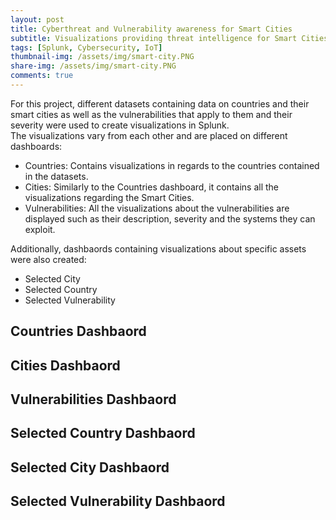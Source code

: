 ```yaml
---
layout: post
title: Cyberthreat and Vulnerability awareness for Smart Cities
subtitle: Visualizations providing threat intelligence for Smart Cities
tags: [Splunk, Cybersecurity, IoT]
thumbnail-img: /assets/img/smart-city.PNG
share-img: /assets/img/smart-city.PNG
comments: true
---
```


For this project, different datasets containing data on countries and their smart cities as well as the vulnerabilities that apply to them and their severity were used to create visualizations in Splunk.  
The visualizations vary from each other and are placed on different dashboards:
* Countries: Contains visualizations in regards to the countries contained in the datasets.
* Cities: Similarly to the Countries dashboard, it contains all the visualizations regarding the Smart Cities.
* Vulnerabilities: All the visualizations about the vulnerabilities are displayed such as their description, severity and the systems they can exploit.

Additionally, dashbaords containing visualizations about specific assets were also created:
* Selected City
* Selected Country
* Selected Vulnerability

## Countries Dashbaord

## Cities Dashbaord

## Vulnerabilities Dashbaord

## Selected Country Dashbaord

## Selected City Dashbaord

## Selected Vulnerability Dashbaord
